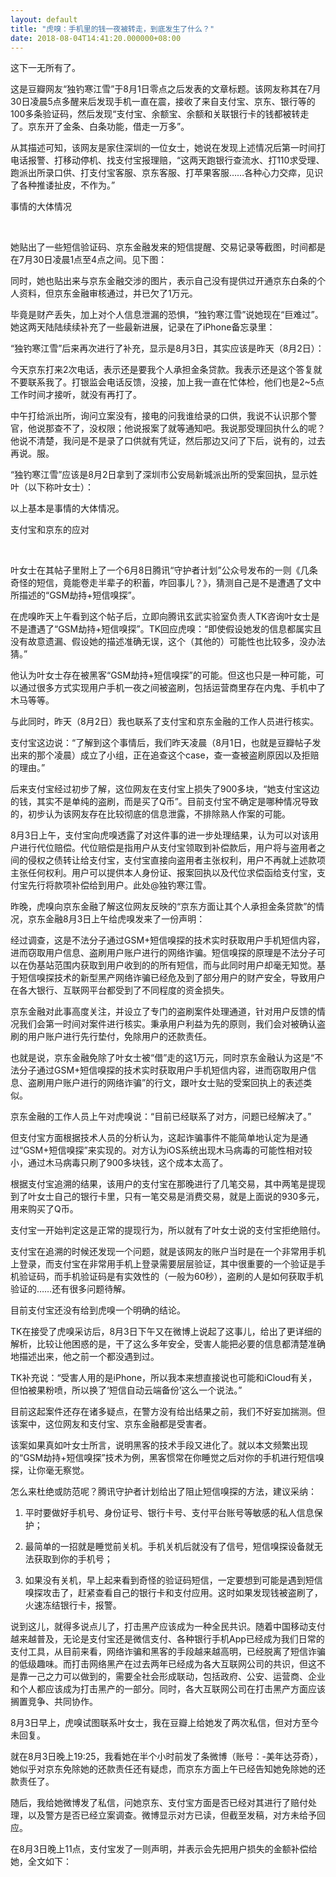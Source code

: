```yaml
---
layout: default
title: "虎嗅：手机里的钱一夜被转走，到底发生了什么？"
date: 2018-08-04T14:41:20.000000+08:00
---
```


这下一无所有了。

这是豆瓣网友“独钓寒江雪”于8月1日零点之后发表的文章标题。该网友称其在7月30日凌晨5点多醒来后发现手机一直在震，接收了来自支付宝、京东、银行等的100多条验证码，然后发现“支付宝、余额宝、余额和关联银行卡的钱都被转走了。京东开了金条、白条功能，借走一万多”。

从其描述可知，该网友是家住深圳的一位女士，她说在发现上述情况后第一时间打电话报警、打移动停机、找支付宝报理赔，“这两天跑银行查流水、打110求受理、跑派出所录口供、打支付宝客服、京东客服、打苹果客服……各种心力交瘁，见识了各种推诿扯皮，不作为。”

事情的大体情况

​

她贴出了一些短信验证码、京东金融发来的短信提醒、交易记录等截图，时间都是在7月30日凌晨1点至4点之间。见下图：

同时，她也贴出来与京东金融交涉的图片，表示自己没有提供过开通京东白条的个人资料，但京东金融审核通过，并已欠了1万元。

毕竟是财产丢失，加上对个人信息泄漏的恐惧，“独钓寒江雪”说她现在“巨难过”。她这两天陆陆续续补充了一些最新进展，记录在了iPhone备忘录里：

“独钓寒江雪”后来再次进行了补充，显示是8月3日，其实应该是昨天（8月2日）：

今天京东打来2次电话，表示还是要我个人承担金条贷款。我表示还是这个答复就不要联系我了。打银监会电话反馈，没接，加上我一直在忙体检，他们也是2~5点工作时间才接听，就没有再打了。

中午打给派出所，询问立案没有，接电的问我谁给录的口供，我说不认识那个警官，他说那查不了，没权限；他说报案了就等通知吧。我说那受理回执什么的呢？他说不清楚，我问是不是录了口供就有凭证，然后那边又问了下后，说有的，过去再说。服。

“独钓寒江雪”应该是8月2日拿到了深圳市公安局新城派出所的受案回执，显示姓叶（以下称叶女士）：

以上基本是事情的大体情况。

支付宝和京东的应对

​

叶女士在其帖子里附上了一个6月8日腾讯“守护者计划”公众号发布的一则《几条奇怪的短信，竟能卷走半辈子的积蓄，咋回事儿？》，猜测自己是不是遭遇了文中所描述的“GSM劫持+短信嗅探”。

在虎嗅昨天上午看到这个帖子后，立即向腾讯玄武实验室负责人TK咨询叶女士是不是遭遇了“GSM劫持+短信嗅探”。TK回应虎嗅：“即使假设她发的信息都属实且没有故意遗漏、假设她的描述准确无误，这个（其他的）可能性也比较多，没办法猜。”

他认为叶女士存在被黑客“GSM劫持+短信嗅探”的可能。但这也只是一种可能，可以通过很多方式实现用户手机一夜之间被盗刷，包括运营商里存在内鬼、手机中了木马等等。

与此同时，昨天（8月2日）我也联系了支付宝和京东金融的工作人员进行核实。

支付宝这边说：“了解到这个事情后，我们昨天凌晨（8月1日，也就是豆瓣帖子发出来的那个凌晨）成立了小组，正在追查这个case，查一查被盗刷原因以及拒赔的理由。”

后来支付宝经过初步了解，这位网友在支付宝上损失了900多块，“她支付宝这边的钱，其实不是单纯的盗刷，而是买了Q币”。目前支付宝不确定是哪种情况导致的，初步认为该网友存在比较彻底的信息泄露，不排除熟人作案的可能。

8月3日上午，支付宝向虎嗅透露了对这件事的进一步处理结果，认为可以对该用户进行代位赔偿。代位赔偿是指用户从支付宝领取到补偿款后，用户将与盗用者之间的侵权之债转让给支付宝，支付宝直接向盗用者主张权利，用户不再就上述款项主张任何权利。用户可以提供本人身份证、报案回执以及代位求偿函给支付宝，支付宝先行将款项补偿给到用户。此处@独钓寒江雪。

昨晚，虎嗅向京东金融了解这位网友反映的“京东方面让其个人承担金条贷款”的情况，京东金融8月3日上午给虎嗅发来了一份声明：

经过调查，这是不法分子通过GSM+短信嗅探的技术实时获取用户手机短信内容，进而窃取用户信息、盗刷用户账户进行的网络诈骗。短信嗅探的原理是不法分子可以在伪基站范围内获取到用户收到的的所有短信，而与此同时用户却毫无知觉。基于短信嗅探技术的新型黑产网络诈骗已经危及到了部分用户的财产安全，导致用户在各大银行、互联网平台都受到了不同程度的资金损失。

京东金融对此事高度关注，并设立了专门的盗刷案件处理通道，针对用户反馈的情况我们会第一时间对案件进行核实。秉承用户利益为先的原则，我们会对被确认盗刷的用户账户进行先行垫付，免除用户的还款责任。

也就是说，京东金融免除了叶女士被“借”走的这1万元，同时京东金融认为这是“不法分子通过GSM+短信嗅探的技术实时获取用户手机短信内容，进而窃取用户信息、盗刷用户账户进行的网络诈骗”的行文，跟叶女士贴的受案回执上的表述类似。

京东金融的工作人员上午对虎嗅说：“目前已经联系了对方，问题已经解决了。”

但支付宝方面根据技术人员的分析认为，这起诈骗事件不能简单地认定为是通过“GSM+短信嗅探”来实现的。对方认为iOS系统出现木马病毒的可能性相对较小，通过木马病毒只刷了900多块钱，这个成本太高了。

根据支付宝追溯的结果，该用户的支付宝在那晚进行了几笔交易，其中两笔是提现到了叶女士自己的银行卡里，只有一笔交易是消费交易，就是上面说的930多元，用来购买了Q币。

支付宝一开始判定这是正常的提现行为，所以就有了叶女士说的支付宝拒绝赔付。

支付宝在追溯的时候还发现一个问题，就是该网友的账户当时是在一个非常用手机上登录，而支付宝在非常用手机上登录需要层层验证，其中很重要的一个验证是手机验证码，而手机验证码是有实效性的（一般为60秒），盗刷的人是如何获取手机验证的……还有很多问题待解。

目前支付宝还没有给到虎嗅一个明确的结论。

TK在接受了虎嗅采访后，8月3日下午又在微博上说起了这事儿，给出了更详细的解析，比较让他困惑的是，干了这么多年安全，受害人能把必要的信息都清楚准确地描述出来，他之前一个都没遇到过。

TK补充说：“受害人用的是iPhone，所以我本来想直接说也可能和iCloud有关，但怕被果粉喷，所以换了‘短信自动云端备份’这么一个说法。”

目前这起案件还存在诸多疑点，在警方没有给出结果之前，我们不好妄加揣测。但该案中，这位网友和支付宝、京东金融都是受害者。

该案如果真如叶女士所言，说明黑客的技术手段又进化了。就以本文频繁出现的“GSM劫持+短信嗅探”技术为例，黑客惯常在你睡觉之后对你的手机进行短信嗅探，让你毫无察觉。

怎么来杜绝或防范呢？腾讯守护者计划给出了阻止短信嗅探的方法，建议采纳：

1. 平时要做好手机号、身份证号、银行卡号、支付平台账号等敏感的私人信息保护；

2. 最简单的一招就是睡觉前关机。手机关机后就没有了信号，短信嗅探设备就无法获取到你的手机号；

3. 如果没有关机，早上起来看到奇怪的验证码短信，一定要想到可能是遇到短信嗅探攻击了，赶紧查看自己的银行卡和支付应用。这时如果发现钱被盗刷了，火速冻结银行卡，报警。

说到这儿，就得多说点儿了，打击黑产应该成为一种全民共识。随着中国移动支付越来越普及，无论是支付宝还是微信支付、各种银行手机App已经成为我们日常的支付工具，从目前来看，网络诈骗和黑客的手段越来越高明，已经脱离了短信诈骗的低级趣味。而打击网络黑产在过去两年已经成为各大互联网公司的共识，但这不是靠一己之力可以做到的，需要全社会形成联动，包括政府、公安、运营商、企业和个人都应该成为打击黑产的一部分。同时，各大互联网公司在打击黑产方面应该搁置竞争、共同协作。

8月3日早上，虎嗅试图联系叶女士，我在豆瓣上给她发了两次私信，但对方至今未回复。

就在8月3日晚上19:25，我看她在半个小时前发了条微博（账号：-美年达芬奇），她似乎对京东免除她的还款责任还有疑虑，而京东方面上午已经告知她免除她的还款责任了。

随后，我给她微博发了私信，问她京东、支付宝方面是否已经对其进行了赔付处理，以及警方是否已经立案调查。微博显示对方已读，但截至发稿，对方未给予回应。

在8月3日晚上11点，支付宝发了一则声明，并表示会先把用户损失的金额补偿给她，全文如下：


